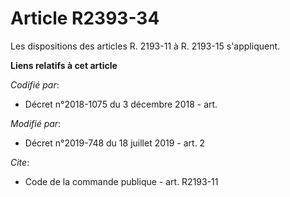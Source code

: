 # Article R2393-34

Les dispositions des articles R. 2193-11 à R. 2193-15 s'appliquent.

**Liens relatifs à cet article**

_Codifié par_:

  - Décret n°2018-1075 du 3 décembre 2018 - art.

_Modifié par_:

  - Décret n°2019-748 du 18 juillet 2019 - art. 2

_Cite_:

  - Code de la commande publique - art. R2193-11
